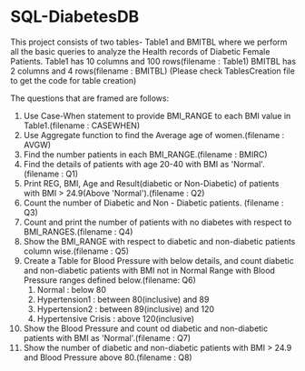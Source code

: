 # SQL-DiabetesDB
This project consists of two tables- Table1 and BMITBL where we perform all the basic queries to analyze the Health records of Diabetic Female Patients.
Table1 has 10 columns and 100 rows(filename : Table1)
BMITBL has 2 columns and 4 rows(filename : BMITBL)
(Please check TablesCreation file to get the code for table creation)

The questions that are framed are follows:

1. Use Case-When statement to provide BMI_RANGE to each BMI value in Table1.(filename : CASEWHEN)
2. Use Aggregate function to find the Average age of women.(filename : AVGW)
3. Find the number patients in each BMI_RANGE.(filename : BMIRC)
4. Find the details of patients with age 20-40 with BMI as 'Normal'.(filename : Q1)
5. Print REG, BMI, Age and Result(diabetic or Non-Diabetic) of patients with BMI > 24.9(Above 'Normal').(filename : Q2)
6. Count the number of Diabetic and Non - Diabetic patients. (filename : Q3)
7. Count and print the number of patients with no diabetes with respect to BMI_RANGES.(filename : Q4)
8. Show the BMI_RANGE with respect to diabetic and non-diabetic patients column wise.(filename : Q5)
9. Create a Table for Blood Pressure with below details, and count diabetic and non-diabetic patients
   with BMI not in Normal Range with Blood Pressure ranges defined below.(filename: Q6)
    1. Normal : below 80
    2. Hypertension1 : between 80(inclusive) and 89
    3. Hypertension2 : between 89(inclusive) and 120
    4. Hypertensive Crisis : above 120(inclusive)
10. Show the Blood Pressure and count od diabetic and non-diabetic patients with BMI as 'Normal'.(filename : Q7)
11. Show the number of diabetic and non-diabetic patients with BMI > 24.9 and Blood Pressure above 80.(filename : Q8)




